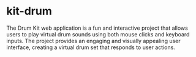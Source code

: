 # kit-drum
The Drum Kit web application is a fun and interactive project that allows users to play virtual drum sounds using both mouse clicks and keyboard inputs. The project provides an engaging and visually appealing user interface, creating a virtual drum set that responds to user actions.
